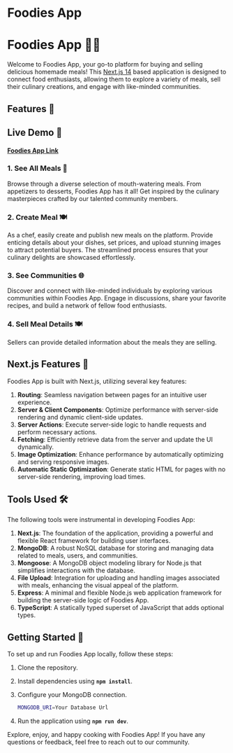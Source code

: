 # Foodies App

# **Foodies App 🍔🍲**

Welcome to Foodies App, your go-to platform for buying and selling delicious homemade meals! This [Next.js 14](https://nextjs.org/) based application is designed to connect food enthusiasts, allowing them to explore a variety of meals, sell their culinary creations, and engage with like-minded communities.

## **Features 🌟**

## **Live Demo 🔗**

#### [Foodies App Link](https://onwards-foodies-next-js-14-app.vercel.app/)

### **1. See All Meals 👀**

Browse through a diverse selection of mouth-watering meals. From appetizers to desserts, Foodies App has it all! Get inspired by the culinary masterpieces crafted by our talented community members.

### **2. Create Meal 🍽️**

As a chef, easily create and publish new meals on the platform. Provide enticing details about your dishes, set prices, and upload stunning images to attract potential buyers. The streamlined process ensures that your culinary delights are showcased effortlessly.

### **3. See Communities 🌐**

Discover and connect with like-minded individuals by exploring various communities within Foodies App. Engage in discussions, share your favorite recipes, and build a network of fellow food enthusiasts.

### **4. Sell Meal Details** 🍽️

Sellers can provide detailed information about the meals they are selling.

## **Next.js Features 🚀**

Foodies App is built with Next.js, utilizing several key features:

1. **Routing**: Seamless navigation between pages for an intuitive user experience.
2. **Server & Client Components**: Optimize performance with server-side rendering and dynamic client-side updates.
3. **Server Actions**: Execute server-side logic to handle requests and perform necessary actions.
4. **Fetching**: Efficiently retrieve data from the server and update the UI dynamically.
5. **Image Optimization**: Enhance performance by automatically optimizing and serving responsive images.
6. **Automatic Static Optimization**: Generate static HTML for pages with no server-side rendering, improving load times.

## **Tools Used 🛠️**

The following tools were instrumental in developing Foodies App:

1. **Next.js**: The foundation of the application, providing a powerful and flexible React framework for building user interfaces.
2. **MongoDB**: A robust NoSQL database for storing and managing data related to meals, users, and communities.
3. **Mongoose**: A MongoDB object modeling library for Node.js that simplifies interactions with the database.
4. **File Upload**: Integration for uploading and handling images associated with meals, enhancing the visual appeal of the platform.
5. **Express**: A minimal and flexible Node.js web application framework for building the server-side logic of Foodies App.
6. **TypeScript**: A statically typed superset of JavaScript that adds optional types.

## **Getting Started 🚀**

To set up and run Foodies App locally, follow these steps:

1. Clone the repository.
2. Install dependencies using **`npm install`**.
3. Configure your MongoDB connection.

   ```bash
   MONGODB_URI=Your Database Url
   ```

4. Run the application using **`npm run dev`**.

Explore, enjoy, and happy cooking with Foodies App! If you have any questions or feedback, feel free to reach out to our community.
